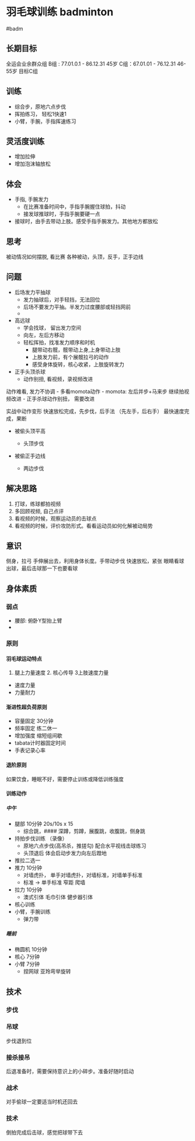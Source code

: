 # 羽毛球训练 badminton

#badm

## 长期目标

全运会业余群众组
B组 : 77.01.0.1 - 86.12.31 45岁
C组：67.01.01 - 76.12.31   46-55岁
目标C组

## 训练
- 综合步，原地六点步伐
- 挥拍练习， 轻松1快速1
- 小臂，手腕，手指挥速练习

## 灵活度训练
- 增加拉伸
- 增加泡沫轴放松

## 体会
- 手指, 手腕发力
	- 在比赛准备时间中，手指手腕握住球拍，抖动
	- 接发球推球时，手指手腕要硬一点
- 接球时，由手去带动上肢。感受手指手腕发力。其他地方都放松

## 思考
被动情况如何摆脱, 看比赛
各种被动，头顶，反手，正手边线

## 问题
- 后场发力平抽球
	- 发力抽球后，对手轻挡，无法回位
	- 后场不要发力平抽。半发力过度腰部或轻挡网前
	- 
- 高远球
	- 学会找球， 留出发力空间
	- 向左，左后方移动
	- 轻松挥拍，找准发力顺序和时机
		- 腿带动右髋，髋带动上身,上身带动上肢
		- 上肢发力前，有个展髋拉弓的动作
		- 感受身体旋转，核心收紧，上肢旋转发力
- 正手头顶杀球
	- 动作别扭, 看视频，录视频改进

动作难看, 发力不协调
	- 多看momota动作
	- momota: 左后并步+马来步
	继续拍视频改进
		- 正手杀球动作别扭， 需要改进

实战中动作变形
	快速放松完成，先步伐，后手法 （先左手，后右手）
	最快速度完成，果断

- 被偷头顶平高
	- 头顶步伐

- 被偷正手边线
	- 两边步伐

## 解决思路
1. 打球，练球都拍视频
2. 多回顾视频, 自己点评
3. 看视频的时候，观察运动员的击球点
4. 看视频的时候，评价攻防形式。看看运动员如何化解被动局势

## 意识

侧身，拉弓
手伸展出去，利用身体长度。手带动步伐
快速放松，紧张
眼睛看球
	出球，最后击球那一下也要看球

## 身体素质

### 弱点
- 腰部: 俯卧Y型抬上臂
- 
### 原则

#### 羽毛球运动特点

1. 腿上力量速度 2. 核心传导 3上肢速度力量
- 速度力量
- 力量耐力

#### 渐进性超负荷原则

- 容量固定 30分钟 
- 频率固定 练二休一
- 增加强度 缩短组间歇
- tabata计时器固定时间
- 手表记录心率

#### 退阶原则

如果饮食，睡眠不好，需要停止训练或降低训练强度

#### 训练动作

##### 中午

- 腿部 10分钟 20s/10s x 15
	- 综合跳，#### 深蹲，剪蹲，展腹跳，收腹跳，侧身跳
- 持拍步伐训练 （录像）
	- 原地六点步伐(高吊杀，推搓勾) 配合水平视线击球练习
	- 头顶退后 体会启动步发力向左后蹬地
- 推拉二选一
- 推力 10分钟
	- 对墙虎扑， 单手对墙虎扑，对墙标准，对墙单手标准
	- 标准 -> 单手标准  窄距 爬墙
- 拉力 10分钟
	- 澳式引体 毛巾引体 健步器引体
- 核心训练
- 小臂，手腕训练
	- 弹力带

##### 睡前
- 椭圆机 10分钟
- 核心 7分钟
- 小臂 7分钟
	- 捏网球 亚玲弯举旋转

## 技术  

### 步伐

### 吊球

步伐退到位

### 接杀接吊

后退准备时，需要保持意识上的小碎步。准备好随时启动

### 战术

对手偷球一定要适当时机还回去

### 技术

倒拍完成后击球，感觉把球带下去
